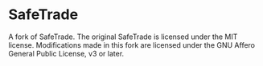 
# SafeTrade

A fork of SafeTrade. The original SafeTrade is licensed under the MIT license. Modifications
made in this fork are licensed under the GNU Affero General Public License, v3 or later.
